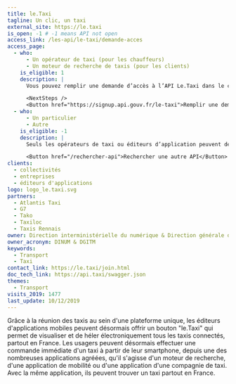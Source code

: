 ```yaml
---
title: le.Taxi
tagline: Un clic, un taxi
external_site: https://le.taxi
is_open: -1 # -1 means API not open
access_link: /les-api/le-taxi/demande-acces
access_page:
  - who:
      - Un opérateur de taxi (pour les chauffeurs)
      - Un moteur de recherche de taxis (pour les clients)
    is_eligible: 1
    description: |
      Vous pouvez remplir une demande d’accès à l’API Le.Taxi dans le cadre des articles [L. 3121-11-1](https://www.legifrance.gouv.fr/affichCodeArticle.do?idArticle=LEGIARTI000029528684&cidTexte=LEGITEXT000023086525) et [R3121-24 à R3121-33](https://www.legifrance.gouv.fr/affichCode.do?idSectionTA=LEGISCTA000032278146&cidTexte=LEGITEXT000023086525) du Code des transports.

      <NextSteps />
      <Button href="https://signup.api.gouv.fr/le-taxi">Remplir une demande</Button>
  - who:
      - Un particulier
      - Autre
    is_eligible: -1
    description: |
      Seuls les opérateurs de taxi ou éditeurs d’application peuvent demander un accès à l’API.

      <Button href="/rechercher-api">Rechercher une autre API</Button>
clients:
  - collectivités
  - entreprises
  - éditeurs d'applications
logo: logo_le.taxi.svg
partners:
  - Atlantis Taxi
  - G7
  - Tako
  - Taxiloc
  - Taxis Rennais
owner: Direction interministérielle du numérique & Direction générale des Infrastructures, des Transports et de la Mer
owner_acronym: DINUM & DGITM
keywords:
  - Transport
  - Taxi
contact_link: https://le.taxi/join.html
doc_tech_link: https://api.taxi/swagger.json
themes:
  - Transport
visits_2019: 1477
last_update: 10/12/2019
---
```


Grâce à la réunion des taxis au sein d'une plateforme unique, les éditeurs d'applications mobiles peuvent désormais offrir un bouton "le.Taxi" qui permet de visualiser et de héler électroniquement tous les taxis connectés, partout en France. Les usagers peuvent désormais effectuer une commande immédiate d'un taxi à partir de leur smartphone, depuis une des nombreuses applications agréées, qu'il s'agisse d'un moteur de recherche, d'une application de mobilité ou d'une application d'une compagnie de taxi. Avec la même application, ils peuvent trouver un taxi partout en France.
